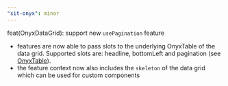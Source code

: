 ```yaml
---
"sit-onyx": minor
---
```


feat(OnyxDataGrid): support new `usePagination` feature

- features are now able to pass slots to the underlying OnyxTable of the data grid. Supported slots are: headline, bottomLeft and pagination (see [OnyxTable](https://storybook.onyx.schwarz/?path=/story/data-table--with-slots)).
- the feature context now also includes the `skeleton` of the data grid which can be used for custom components

